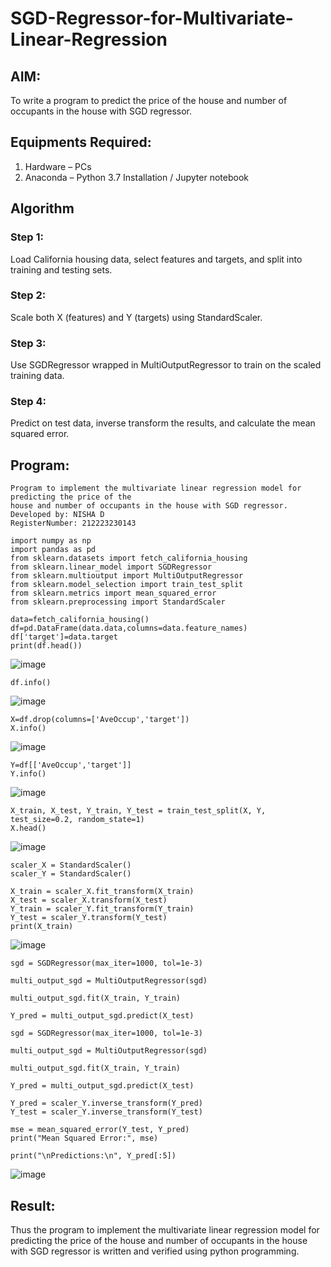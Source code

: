 # SGD-Regressor-for-Multivariate-Linear-Regression

## AIM:
To write a program to predict the price of the house and number of occupants in the house with SGD regressor.

## Equipments Required:
1. Hardware – PCs
2. Anaconda – Python 3.7 Installation / Jupyter notebook

## Algorithm
### Step 1: 
Load California housing data, select features and targets, and split into training and testing sets.
### Step 2:
Scale both X (features) and Y (targets) using StandardScaler.
### Step 3:
Use SGDRegressor wrapped in MultiOutputRegressor to train on the scaled training data.
### Step 4:
Predict on test data, inverse transform the results, and calculate the mean squared error.


## Program:
```
Program to implement the multivariate linear regression model for predicting the price of the
house and number of occupants in the house with SGD regressor.
Developed by: NISHA D
RegisterNumber: 212223230143

import numpy as np
import pandas as pd
from sklearn.datasets import fetch_california_housing
from sklearn.linear_model import SGDRegressor
from sklearn.multioutput import MultiOutputRegressor
from sklearn.model_selection import train_test_split
from sklearn.metrics import mean_squared_error
from sklearn.preprocessing import StandardScaler

data=fetch_california_housing()
df=pd.DataFrame(data.data,columns=data.feature_names)
df['target']=data.target
print(df.head())
```
![image](https://github.com/user-attachments/assets/527a974c-4a0f-4c21-9a23-40d2d927fd51)
```
df.info()
```
![image](https://github.com/user-attachments/assets/acad642a-6879-4dd5-acf6-3a623c06bcee)
```
X=df.drop(columns=['AveOccup','target'])
X.info()
```
![image](https://github.com/user-attachments/assets/75fb51aa-d69a-4c6c-abbe-520cb0f90649)
```
Y=df[['AveOccup','target']]
Y.info()
```
![image](https://github.com/user-attachments/assets/6d9bd824-655a-4ff2-bdc8-7e139066f3e8)
```
X_train, X_test, Y_train, Y_test = train_test_split(X, Y, test_size=0.2, random_state=1)
X.head()
```
![image](https://github.com/user-attachments/assets/8efe2823-7328-459d-9667-ad5be304c9bb)

```
scaler_X = StandardScaler()
scaler_Y = StandardScaler()

X_train = scaler_X.fit_transform(X_train)
X_test = scaler_X.transform(X_test)
Y_train = scaler_Y.fit_transform(Y_train)
Y_test = scaler_Y.transform(Y_test)
print(X_train)
```
![image](https://github.com/user-attachments/assets/85f84686-2d97-48da-a96d-aba969c91e4b)

```
sgd = SGDRegressor(max_iter=1000, tol=1e-3)

multi_output_sgd = MultiOutputRegressor(sgd)

multi_output_sgd.fit(X_train, Y_train)

Y_pred = multi_output_sgd.predict(X_test)

sgd = SGDRegressor(max_iter=1000, tol=1e-3)

multi_output_sgd = MultiOutputRegressor(sgd)

multi_output_sgd.fit(X_train, Y_train)

Y_pred = multi_output_sgd.predict(X_test)

Y_pred = scaler_Y.inverse_transform(Y_pred)
Y_test = scaler_Y.inverse_transform(Y_test)

mse = mean_squared_error(Y_test, Y_pred)
print("Mean Squared Error:", mse)

print("\nPredictions:\n", Y_pred[:5])
```
![image](https://github.com/user-attachments/assets/5aadc1d5-2539-4c5d-85d2-91d0caf2bb24)

## Result:
Thus the program to implement the multivariate linear regression model for predicting the price of the house and number of occupants in the house with SGD regressor is written and verified using python programming.

